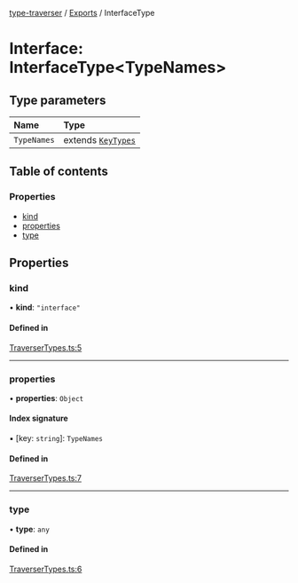 [type-traverser](../README.md) / [Exports](../modules.md) / InterfaceType

# Interface: InterfaceType<TypeNames\>

## Type parameters

| Name | Type |
| :------ | :------ |
| `TypeNames` | extends [`KeyTypes`](../modules.md#keytypes) |

## Table of contents

### Properties

- [kind](InterfaceType.md#kind)
- [properties](InterfaceType.md#properties)
- [type](InterfaceType.md#type)

## Properties

### kind

• **kind**: ``"interface"``

#### Defined in

[TraverserTypes.ts:5](https://github.com/o-development/type-traverser/blob/c32e679/lib/TraverserTypes.ts#L5)

___

### properties

• **properties**: `Object`

#### Index signature

▪ [key: `string`]: `TypeNames`

#### Defined in

[TraverserTypes.ts:7](https://github.com/o-development/type-traverser/blob/c32e679/lib/TraverserTypes.ts#L7)

___

### type

• **type**: `any`

#### Defined in

[TraverserTypes.ts:6](https://github.com/o-development/type-traverser/blob/c32e679/lib/TraverserTypes.ts#L6)
